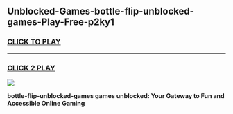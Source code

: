 
## Unblocked-Games-bottle-flip-unblocked-games-Play-Free-p2ky1
<h3>
<a href="https://premium76.site?title=bottle-flip-unblocked-games&ref=23A">CLICK TO PLAY</a></h3>
<hr>

<h3>
<a href="https://premium76.site?title=bottle-flip-unblocked-games&ref=23A">CLICK 2 PLAY</a>
  
</h3>

<a href="https://premium76.site?title=bottle-flip-unblocked-games&ref=23A"><img src="https://clearcache.store/games.png"></a>


**bottle-flip-unblocked-games games unblocked: Your Gateway to Fun and Accessible Online Gaming**
